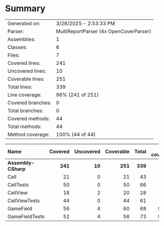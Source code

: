 ﻿# Summary
|||
|:---|:---|
| Generated on: | 3/28/2025 - 2:53:33 PM |
| Parser: | MultiReportParser (4x OpenCoverParser) |
| Assemblies: | 1 |
| Classes: | 6 |
| Files: | 7 |
| Covered lines: | 241 |
| Uncovered lines: | 10 |
| Coverable lines: | 251 |
| Total lines: | 339 |
| Line coverage: | 96% (241 of 251) |
| Covered branches: | 0 |
| Total branches: | 0 |
| Covered methods: | 44 |
| Total methods: | 44 |
| Method coverage: | 100% (44 of 44) |

|**Name**|**Covered**|**Uncovered**|**Coverable**|**Total**|**Line coverage**|**Covered**|**Total**|**Branch coverage**|**Covered**|**Total**|**Method coverage**|
|:---|---:|---:|---:|---:|---:|---:|---:|---:|---:|---:|---:|
|**Assembly-CSharp**|**241**|**10**|**251**|**339**|**96%**|**0**|**0**|****|**44**|**44**|**100%**|
|Cell|21|0|21|43|100%|0|0||5|5|100%|
|CellTests|50|0|50|66|100%|0|0||7|7|100%|
|CellView|18|2|20|28|90%|0|0||6|6|100%|
|CellViewTests|44|0|44|61|100%|0|0||6|6|100%|
|GameField|56|4|60|68|93.3%|0|0||11|11|100%|
|GameFieldTests|52|4|56|73|92.8%|0|0||9|9|100%|
